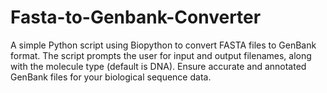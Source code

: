# Fasta-to-Genbank-Converter
 A simple Python script using Biopython to convert FASTA files to GenBank format. The script prompts the user for input and output filenames, along with the molecule type (default is DNA). Ensure accurate and annotated GenBank files for your biological sequence data.
